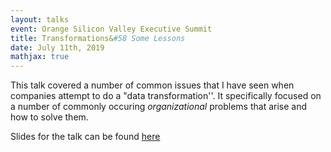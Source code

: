 ```yaml
---
layout: talks
event: Orange Silicon Valley Executive Summit 
title: Transformations&#58 Some Lessons 
date: July 11th, 2019
mathjax: true
---
```


This talk covered a number of common issues that I have seen when companies attempt to do a "data transformation''. It specifically focused on a number of commonly occuring _organizational_ problems that arise and how to solve them. 

Slides for the talk can be found [here](/assets/OSV.pdf)